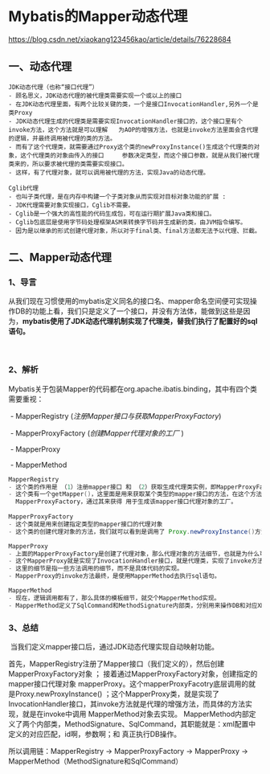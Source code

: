 # Mybatis的Mapper动态代理

https://blog.csdn.net/xiaokang123456kao/article/details/76228684

## 一、动态代理

```
JDK动态代理（也称“接口代理”）
- 顾名思义，JDK动态代理的被代理类需要实现一个或以上的接口
- 在JDK动态代理里面，有两个比较关键的类，一个是接口InvocationHandler,另外一个是类Proxy
- JDK动态代理生成的代理类是需要实现InvocationHandler接口的，这个接口里有个invoke方法，这个方法就是可以理解   为AOP的增强方法，也就是invoke方法里面会含代理的逻辑，并最终调用被代理的类的方法。
- 而有了这个代理类，就需要通过Proxy这个类的newProxyInstance()生成这个代理类的对象，这个代理类的对象由传入的接口	 参数决定类型，而这个接口参数，就是从我们被代理类来的，所以要求被代理的类需要实现接口。
- 这样，有了代理对象，就可以调用被代理的方法，实现Java的动态代理。

Cglib代理
- 也叫子类代理，是在内存中构建一个子类对象从而实现对目标对象功能的扩展 :
- JDK代理需要对象实现接口，Cglib不需要。
- Cglib是一个强大的高性能的代码生成包，可在运行期扩展Java类和接口。
- Cglib包底层是使用字节码处理框架ASM来转换字节码并生成新的类，由JVM指令编写。
- 因为是以继承的形式创建代理对象，所以对于final类、final方法都无法予以代理、拦截。
```





## 二、Mapper动态代理

### 1、导言

​	从我们现在习惯使用的mybatis定义同名的接口名、mapper命名空间便可实现操作DB的功能上看，我们只是定义了一个接口，并没有方法体，能做到这些是因为，**mybatis使用了JDK动态代理机制实现了代理类，替我们执行了配置好的sql语句。**

​	

### 2、解析

​	Mybatis关于包装Mapper的代码都在org.apache.ibatis.binding，其中有四个类需要重视：

​	- MapperRegistry (*注册Mapper接口与获取MapperProxyFactory*)

​	- MapperProxyFactory (*创建Mapper代理对象的工厂* )

​	- MapperProxy 

​        - MapperMethod



```java
MapperRegistry
- 这个类的作用是 （1）注册mapper接口 和 （2）获取生成代理类实例，即MapperProxyFactory 。
- 这个类有一个getMapper()，这里面是用来获取某个类型的mapper接口的方法，在这个方法里面同时会初始化 
  MapperProxyFactory，通过其来获得 用于生成该mapper接口代理对象的工厂。
  
MapperProxyFactory
- 这个类就是用来创建指定类型的mapper接口的代理对象
- 这个类的创建代理对象的方法，我们就可以看到是调用了 Proxy.newProxyInstance()方法，使用了JDK的动态代理

MapperProxy
- 上面的MapperProxyFactory是创建了代理对象，那么代理对象的方法细节，也就是为什么可以替我们调用sql、关闭资   源这些的固定操作，就是在这个MapperProxy里面定义的。
- 这个MapperProxy就是实现了InvocationHandler接口，就是代理类，实现了invoke方法，这个invoke方法就是代理方   法，包含了代理方法调用的细节。
- 这里的细节是指一些方法调用的细节，而不是具体代码的实现。
- MapperProxy的invoke方法最终，是使用MapperMethod去执行sql语句。

MapperMethod
- 现在，逻辑调用都有了，那么具体的模板细节，就交个MapperMethod实现。
- MapperMethod定义了SqlCommand和MethodSignature内部类，分别用来操作DB和对应XML定义的信息的。

```





### 3、总结

​	当我们定义mapper接口后，通过JDK动态代理实现自动映射功能。	

​	首先，MapperRegistry注册了Mapper接口（我们定义的），然后创建MapperProxyFactory对象 ； 接着通过MapperProxyFactory对象，创建指定的 mapper接口代理对象 mapperProxy。这个mapperProxyFacotry底层调用的就是Proxy.newProxyInstance() ；这个MapperProxy类，就是实现了InvocationHandler接口，其invoke方法就是代理的增强方法，而具体的方法实现，就是在invoke中调用 MapperMethod对象去实现。 MapperMethod内部定义了两个内部类，MethodSignature、SqlCommand，其职能就是：xml配置中定义的对应匹配，id啊，参数啊；和 真正执行DB操作。

所以调用链：MapperRegistry → MapperProxyFactory → MapperProxy → MapperMethod（MethodSignature和SqlCommand）















